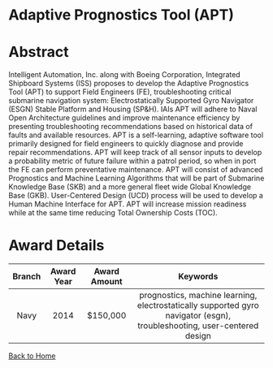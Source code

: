 
Adaptive Prognostics Tool (APT)
===============================

# Abstract


Intelligent Automation, Inc. along with Boeing Corporation, Integrated Shipboard Systems (ISS) proposes to develop the Adaptive Prognostics Tool (APT) to support Field Engineers (FE), troubleshooting critical submarine navigation system: Electrostatically Supported Gyro Navigator (ESGN) Stable Platform and Housing (SP&H). IAIs APT will adhere to Naval Open Architecture guidelines and improve maintenance efficiency by presenting troubleshooting recommendations based on historical data of faults and available resources. APT is a self-learning, adaptive software tool primarily designed for field engineers to quickly diagnose and provide repair recommendations. APT will keep track of all sensor inputs to develop a probability metric of future failure within a patrol period, so when in port the FE can perform preventative maintenance. APT will consist of advanced Prognostics and Machine Learning Algorithms that will be part of Submarine Knowledge Base (SKB) and a more general fleet wide Global Knowledge Base (GKB). User-Centered Design (UCD) process will be used to develop a Human Machine Interface for APT. APT will increase mission readiness while at the same time reducing Total Ownership Costs (TOC).  

# Award Details

|Branch|Award Year|Award Amount|Keywords|
| :---: | :---: | :---: | :---: |
|Navy|2014|$150,000|prognostics, machine learning, electrostatically supported gyro navigator (esgn), troubleshooting, user-centered design|
  
  


[Back to Home](https://github.com/chrischow/dod_sbir_awards#1906)